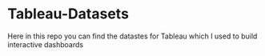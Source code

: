 # Tableau-Datasets #        

Here in this repo you can find the datastes for Tableau which I used to build interactive dashboards          
    
    
     
   
    
  
     
  
    
 
